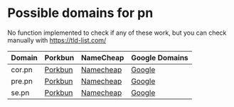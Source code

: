 # Possible domains for pn

No function implemented to check if any of these work, but you can check manually with https://tld-list.com/

| Domain | Porkbun | NameCheap | Google Domains |
|---|---|---|---|
| cor.pn | [Porkbun](https://porkbun.com/checkout/search?prb=e814663da1&tlds=&idnLanguage=&search=search&q=cor.pn) | [Namecheap](https://www.namecheap.com/domains/registration/results/?domain=cor.pn) | [Google](https://domains.google.com/registrar/search?searchTerm=cor.pn) |
| pre.pn | [Porkbun](https://porkbun.com/checkout/search?prb=e814663da1&tlds=&idnLanguage=&search=search&q=pre.pn) | [Namecheap](https://www.namecheap.com/domains/registration/results/?domain=pre.pn) | [Google](https://domains.google.com/registrar/search?searchTerm=pre.pn) |
| se.pn | [Porkbun](https://porkbun.com/checkout/search?prb=e814663da1&tlds=&idnLanguage=&search=search&q=se.pn) | [Namecheap](https://www.namecheap.com/domains/registration/results/?domain=se.pn) | [Google](https://domains.google.com/registrar/search?searchTerm=se.pn) |
